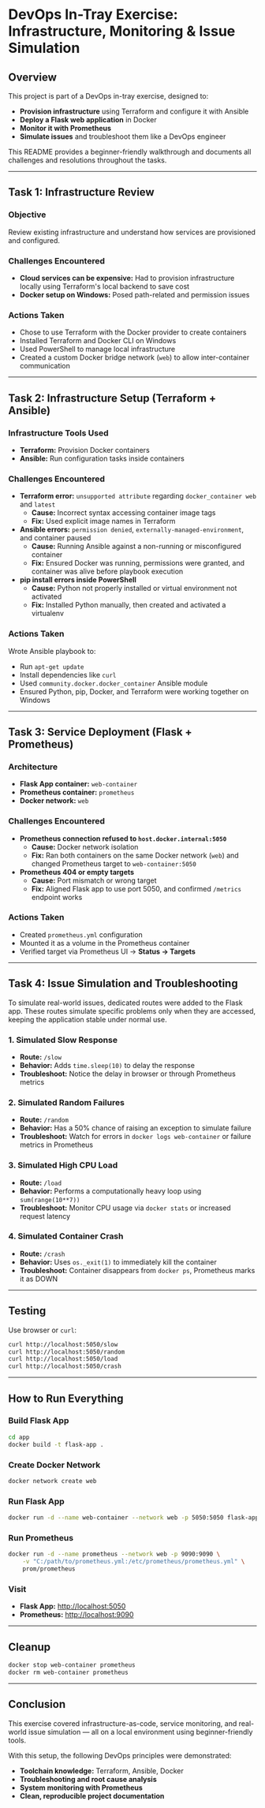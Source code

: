 # DevOps In-Tray Exercise: Infrastructure, Monitoring & Issue Simulation

## Overview

This project is part of a DevOps in-tray exercise, designed to:

- **Provision infrastructure** using Terraform and configure it with Ansible
- **Deploy a Flask web application** in Docker
- **Monitor it with Prometheus**
- **Simulate issues** and troubleshoot them like a DevOps engineer

This README provides a beginner-friendly walkthrough and documents all challenges and resolutions throughout the tasks.

---

## Task 1: Infrastructure Review

### Objective

Review existing infrastructure and understand how services are provisioned and configured.

### Challenges Encountered

- **Cloud services can be expensive:** Had to provision infrastructure locally using Terraform's local backend to save cost
- **Docker setup on Windows:** Posed path-related and permission issues

### Actions Taken

- Chose to use Terraform with the Docker provider to create containers
- Installed Terraform and Docker CLI on Windows
- Used PowerShell to manage local infrastructure
- Created a custom Docker bridge network (`web`) to allow inter-container communication

---

## Task 2: Infrastructure Setup (Terraform + Ansible)

### Infrastructure Tools Used

- **Terraform:** Provision Docker containers
- **Ansible:** Run configuration tasks inside containers

### Challenges Encountered

- **Terraform error:** `unsupported attribute` regarding `docker_container web` and `latest`
    - **Cause:** Incorrect syntax accessing container image tags
    - **Fix:** Used explicit image names in Terraform
- **Ansible errors:** `permission denied`, `externally-managed-environment`, and container paused
    - **Cause:** Running Ansible against a non-running or misconfigured container
    - **Fix:** Ensured Docker was running, permissions were granted, and container was alive before playbook execution
- **pip install errors inside PowerShell**
    - **Cause:** Python not properly installed or virtual environment not activated
    - **Fix:** Installed Python manually, then created and activated a virtualenv

### Actions Taken

Wrote Ansible playbook to:

- Run `apt-get update`
- Install dependencies like `curl`
- Used `community.docker.docker_container` Ansible module
- Ensured Python, pip, Docker, and Terraform were working together on Windows

---

## Task 3: Service Deployment (Flask + Prometheus)

### Architecture

- **Flask App container:** `web-container`
- **Prometheus container:** `prometheus`
- **Docker network:** `web`

### Challenges Encountered

- **Prometheus connection refused to `host.docker.internal:5050`**
    - **Cause:** Docker network isolation
    - **Fix:** Ran both containers on the same Docker network (`web`) and changed Prometheus target to `web-container:5050`
- **Prometheus 404 or empty targets**
    - **Cause:** Port mismatch or wrong target
    - **Fix:** Aligned Flask app to use port 5050, and confirmed `/metrics` endpoint works

### Actions Taken

- Created `prometheus.yml` configuration
- Mounted it as a volume in the Prometheus container
- Verified target via Prometheus UI → **Status → Targets**

---

## Task 4: Issue Simulation and Troubleshooting

To simulate real-world issues, dedicated routes were added to the Flask app. These routes simulate specific problems only when they are accessed, keeping the application stable under normal use.

### 1. Simulated Slow Response

- **Route:** `/slow`
- **Behavior:** Adds `time.sleep(10)` to delay the response
- **Troubleshoot:** Notice the delay in browser or through Prometheus metrics

### 2. Simulated Random Failures

- **Route:** `/random`
- **Behavior:** Has a 50% chance of raising an exception to simulate failure
- **Troubleshoot:** Watch for errors in `docker logs web-container` or failure metrics in Prometheus

### 3. Simulated High CPU Load

- **Route:** `/load`
- **Behavior:** Performs a computationally heavy loop using `sum(range(10**7))`
- **Troubleshoot:** Monitor CPU usage via `docker stats` or increased request latency

### 4. Simulated Container Crash

- **Route:** `/crash`
- **Behavior:** Uses `os._exit(1)` to immediately kill the container
- **Troubleshoot:** Container disappears from `docker ps`, Prometheus marks it as DOWN

---

## Testing

Use browser or `curl`:

```sh
curl http://localhost:5050/slow
curl http://localhost:5050/random
curl http://localhost:5050/load
curl http://localhost:5050/crash
```

---

## How to Run Everything

### Build Flask App

```sh
cd app
docker build -t flask-app .
```

### Create Docker Network

```sh
docker network create web
```

### Run Flask App

```sh
docker run -d --name web-container --network web -p 5050:5050 flask-app
```

### Run Prometheus

```sh
docker run -d --name prometheus --network web -p 9090:9090 \
    -v "C:/path/to/prometheus.yml:/etc/prometheus/prometheus.yml" \
    prom/prometheus
```

### Visit

- **Flask App:** [http://localhost:5050](http://localhost:5050)
- **Prometheus:** [http://localhost:9090](http://localhost:9090)

---

## Cleanup

```sh
docker stop web-container prometheus
docker rm web-container prometheus
```

---

## Conclusion

This exercise covered infrastructure-as-code, service monitoring, and real-world issue simulation — all on a local environment using beginner-friendly tools.

With this setup, the following DevOps principles were demonstrated:

- **Toolchain knowledge:** Terraform, Ansible, Docker
- **Troubleshooting and root cause analysis**
- **System monitoring with Prometheus**
- **Clean, reproducible project documentation**

